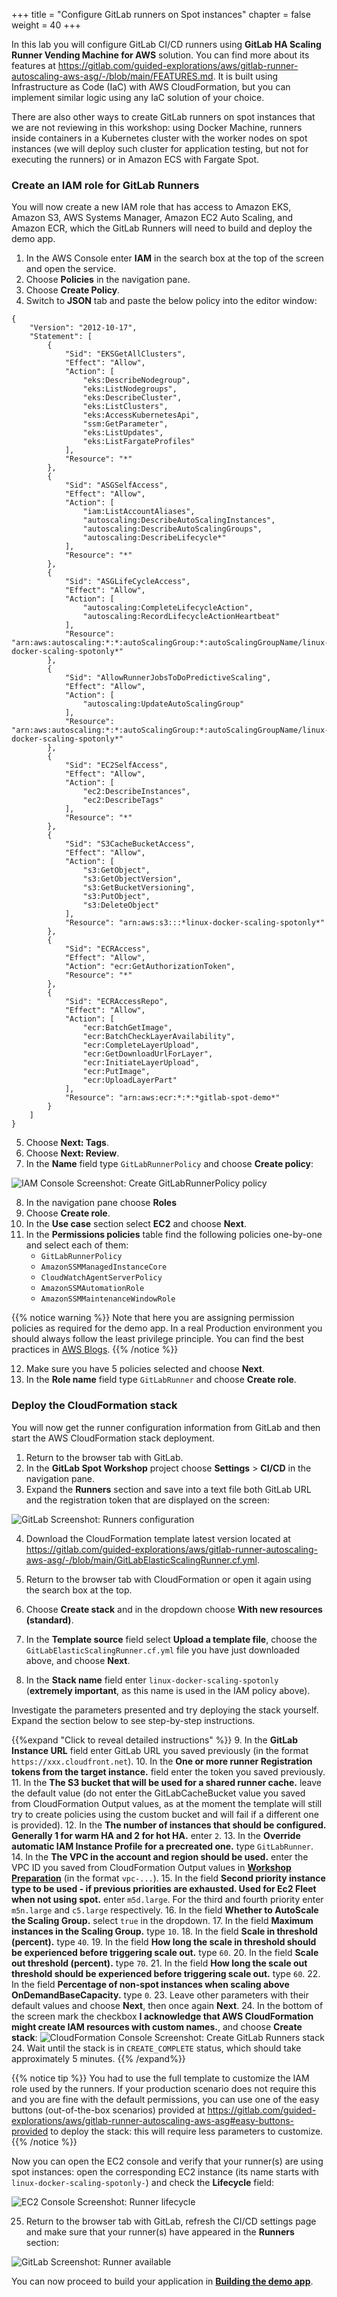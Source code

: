 +++
title = "Configure GitLab runners on Spot instances"
chapter = false
weight = 40
+++

In this lab you will configure GitLab CI/CD runners using **GitLab HA Scaling Runner Vending Machine for AWS** solution. You can find more about its features at https://gitlab.com/guided-explorations/aws/gitlab-runner-autoscaling-aws-asg/-/blob/main/FEATURES.md. It is built using Infrastructure as Code (IaC) with AWS CloudFormation, but you can implement similar logic using any IaC solution of your choice.

There are also other ways to create GitLab runners on spot instances that we are not reviewing in this workshop: using Docker Machine, runners inside containers in a Kubernetes cluster with the worker nodes on spot instances (we will deploy such cluster for application testing, but not for executing the runners) or in Amazon ECS with Fargate Spot.

### Create an IAM role for GitLab Runners

You will now create a new IAM role that has access to Amazon EKS, Amazon S3, AWS Systems Manager, Amazon EC2 Auto Scaling, and Amazon ECR, which the GitLab Runners will need to build and deploy the demo app.

1. In the AWS Console enter **IAM** in the search box at the top of the screen and open the service.
2. Choose **Policies** in the navigation pane.
3. Choose **Create Policy**.
4. Switch to **JSON** tab and paste the below policy into the editor window:

```
{
    "Version": "2012-10-17",
    "Statement": [
        {
            "Sid": "EKSGetAllClusters",
            "Effect": "Allow",
            "Action": [
                "eks:DescribeNodegroup",
                "eks:ListNodegroups",
                "eks:DescribeCluster",
                "eks:ListClusters",
                "eks:AccessKubernetesApi",
                "ssm:GetParameter",
                "eks:ListUpdates",
                "eks:ListFargateProfiles"
            ],
            "Resource": "*"
        },
        {
            "Sid": "ASGSelfAccess",
            "Effect": "Allow",
            "Action": [
                "iam:ListAccountAliases",
                "autoscaling:DescribeAutoScalingInstances",
                "autoscaling:DescribeAutoScalingGroups",
                "autoscaling:DescribeLifecycle*"
            ],
            "Resource": "*"
        },
        {
            "Sid": "ASGLifeCycleAccess",
            "Effect": "Allow",
            "Action": [
                "autoscaling:CompleteLifecycleAction",
                "autoscaling:RecordLifecycleActionHeartbeat"
            ],
            "Resource": "arn:aws:autoscaling:*:*:autoScalingGroup:*:autoScalingGroupName/linux-docker-scaling-spotonly*"
        },
        {
            "Sid": "AllowRunnerJobsToDoPredictiveScaling",
            "Effect": "Allow",
            "Action": [
                "autoscaling:UpdateAutoScalingGroup"
            ],
            "Resource": "arn:aws:autoscaling:*:*:autoScalingGroup:*:autoScalingGroupName/linux-docker-scaling-spotonly*"
        },
        {
            "Sid": "EC2SelfAccess",
            "Effect": "Allow",
            "Action": [
                "ec2:DescribeInstances",
                "ec2:DescribeTags"
            ],
            "Resource": "*"
        },
        {
            "Sid": "S3CacheBucketAccess",
            "Effect": "Allow",
            "Action": [
                "s3:GetObject",
                "s3:GetObjectVersion",
                "s3:GetBucketVersioning",
                "s3:PutObject",
                "s3:DeleteObject"
            ],
            "Resource": "arn:aws:s3:::*linux-docker-scaling-spotonly*"
        },
        {
            "Sid": "ECRAccess",
            "Effect": "Allow",
            "Action": "ecr:GetAuthorizationToken",
            "Resource": "*"
        },
        {
            "Sid": "ECRAccessRepo",
            "Effect": "Allow",
            "Action": [
                "ecr:BatchGetImage",
                "ecr:BatchCheckLayerAvailability",
                "ecr:CompleteLayerUpload",
                "ecr:GetDownloadUrlForLayer",
                "ecr:InitiateLayerUpload",
                "ecr:PutImage",
                "ecr:UploadLayerPart"
            ],
            "Resource": "arn:aws:ecr:*:*:*gitlab-spot-demo*"
        }
    ]
}
```

5. Choose **Next: Tags**.
6. Choose **Next: Review**.
7. In the **Name** field type `GitLabRunnerPolicy` and choose **Create policy**:

![IAM Console Screenshot: Create GitLabRunnerPolicy policy](/images/gitlab-spot/AWSConsole-IAMCreatePolicy.png)

8. In the navigation pane choose **Roles**
9. Choose **Create role**.
10. In the **Use case** section select **EC2** and choose **Next**.
11. In the **Permissions policies** table find the following policies one-by-one and select each of them:
    - `GitLabRunnerPolicy`
    - `AmazonSSMManagedInstanceCore`
    - `CloudWatchAgentServerPolicy`
    - `AmazonSSMAutomationRole`
    - `AmazonSSMMaintenanceWindowRole`

{{% notice warning %}}
Note that here you are assigning permission policies as required for the demo app. In a real Production environment you should always follow the least privilege principle. You can find the best practices in [AWS Blogs](https://aws.amazon.com/blogs/security/techniques-for-writing-least-privilege-iam-policies/).
{{% /notice %}}

12. Make sure you have 5 policies selected and choose **Next**.
13. In the **Role name** field type `GitLabRunner` and choose **Create role**.

### Deploy the CloudFormation stack

You will now get the runner configuration information from GitLab and then start the AWS CloudFormation stack deployment.

1. Return to the browser tab with GitLab.
2. In the **GitLab Spot Workshop** project choose **Settings** > **CI/CD** in the navigation pane.
3. Expand the **Runners** section and save into a text file both GitLab URL and the registration token that are displayed on the screen:

![GitLab Screenshot: Runners configuration](/images/gitlab-spot/GitLab-RunnersRegistration.png)

4. Download the CloudFormation template latest version located at https://gitlab.com/guided-explorations/aws/gitlab-runner-autoscaling-aws-asg/-/blob/main/GitLabElasticScalingRunner.cf.yml.

5. Return to the browser tab with CloudFormation or open it again using the search box at the top.
6. Choose **Create stack** and in the dropdown choose **With new resources (standard)**.
7. In the **Template source** field select **Upload a template file**, choose the `GitLabElasticScalingRunner.cf.yml` file you have just downloaded above, and choose **Next**.
8. In the **Stack name** field enter `linux-docker-scaling-spotonly` (**extremely important**, as this name is used in the IAM policy above).

Investigate the parameters presented and try deploying the stack yourself. Expand the section below to see step-by-step instructions.

{{%expand "Click to reveal detailed instructions" %}}
9. In the **GitLab Instance URL** field enter GitLab URL you saved previously (in the format `https://xxx.cloudfront.net`).
10. In the **One or more runner Registration tokens from the target instance.** field enter the token you saved previously.
11. In the **The S3 bucket that will be used for a shared runner cache.** leave the default value (do not enter the GitLabCacheBucket value you saved from CloudFormation Output values, as at the moment the template will still try to create policies using the custom bucket and will fail if a different one is provided).
12. In the **The number of instances that should be configured. Generally 1 for warm HA and 2 for hot HA.** enter `2`.
13. In the **Override automatic IAM Instance Profile for a precreated one.** type `GitLabRunner`.
14. In the **The VPC in the account and region should be used.** enter the VPC ID you saved from CloudFormation Output values in [**Workshop Preparation**](/amazon-ec2-spot-cicd-workshop/gitlab-spot/prep.html) (in the format `vpc-...`).
15. In the field **Second priority instance type to be used - if previous priorities are exhausted. Used for Ec2 Fleet when not using spot.** enter `m5d.large`. For the third and fourth priority enter `m5n.large` and `c5.large` respectively.
16. In the field **Whether to AutoScale the Scaling Group.** select `true` in the dropdown.
17. In the field **Maximum instances in the Scaling Group.** type `10`.
18. In the field **Scale in threshold (percent).** type `40`.
19. In the field **How long the scale in threshold should be experienced before triggering scale out.** type `60`.
20. In the field **Scale out threshold (percent).** type `70`.
21. In the field **How long the scale out threshold should be experienced before triggering scale out.** type `60`.
22. In the field **Percentage of non-spot instances when scaling above OnDemandBaseCapacity.** type `0`.
23. Leave other parameters with their default values and choose **Next**, then once again **Next**.
24. In the bottom of the screen mark the checkbox **I acknowledge that AWS CloudFormation might create IAM resources with custom names.**, and choose **Create stack**:
![CloudFormation Console Screenshot: Create GitLab Runners stack](/images/gitlab-spot/AWSConsole-CloudFormationGitLabRunnersStack.png)
24. Wait until the stack is in `CREATE_COMPLETE` status, which should take approximately 5 minutes.
{{% /expand%}}

{{% notice tip %}}
You had to use the full template to customize the IAM role used by the runners. If your production scenario does not require this and you are fine with the default permissions, you can use one of the easy buttons (out-of-the-box scenarios) provided at https://gitlab.com/guided-explorations/aws/gitlab-runner-autoscaling-aws-asg#easy-buttons-provided to deploy the stack: this will require less parameters to customize.
{{% /notice %}}

Now you can open the EC2 console and verify that your runner(s) are using spot instances: open the corresponding EC2 instance (its name starts with `linux-docker-scaling-spotonly-`) and check the **Lifecycle** field:

![EC2 Console Screenshot: Runner lifecycle](/images/gitlab-spot/AWSConsole-EC2RunnerLifecycle.png)

25. Return to the browser tab with GitLab, refresh the CI/CD settings page and make sure that your runner(s) have appeared in the **Runners** section:

![GitLab Screenshot: Runner available](/images/gitlab-spot/GitLab-RunnerAvailable.png)

You can now proceed to build your application in [**Building the demo app**](/amazon-ec2-spot-cicd-workshop/gitlab-spot/lab3.html).